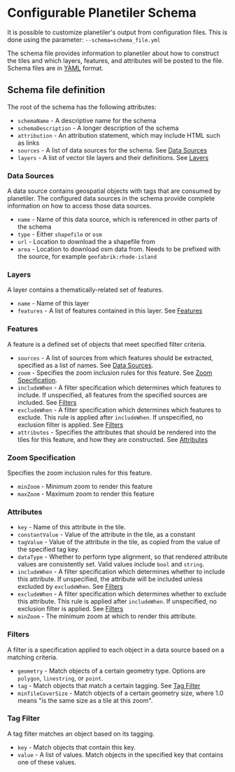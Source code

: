 # Configurable Planetiler Schema
It is possible to customize planetiler's output from configuration files.  This is done using the parameter:
`--schema=schema_file.yml`

The schema file provides information to planetiler about how to construct the tiles and which layers, features, and attributes will be posted to the file.  Schema files are in [YAML](https://yaml.org) format.

## Schema file definition

The root of the schema has the following attributes:
* `schemaName` - A descriptive name for the schema
* `schemaDescription` - A longer description of the schema
* `attribution` - An attribution statement, which may include HTML such as links
* `sources` - A list of data sources for the schema.  See [Data Sources](#data-sources)
* `layers` - A list of vector tile layers and their definitions.  See [Layers](#layers)

### Data Sources
A data source contains geospatial objects with tags that are consumed by planetiler.  The configured data sources in the schema provide complete information on how to access those data sources.
* `name` - Name of this data source, which is referenced in other parts of the schema
* `type` - Either `shapefile` or `osm`
* `url` - Location to download the a shapefile from
* `area` - Location to download osm data from.  Needs to be prefixed with the source, for example `geofabrik:rhode-island`

### Layers 
A layer contains a thematically-related set of features.
* `name` - Name of this layer
* `features` - A list of features contained in this layer.  See [Features](#features)

### Features
A feature is a defined set of objects that meet specified filter criteria.
* `sources` - A list of sources from which features should be extracted, specified as a list of names.  See [Data Sources](#data-sources).
* `zoom` - Specifies the zoom inclusion rules for this feature.  See [Zoom Specification](#zoom-specification).
* `includeWhen` - A filter specification which determines which features to include.  If unspecified, all features from the specified sources are included.  See [Filters](#filters)
* `excludeWhen` - A filter specification which determines which features to exclude.  This rule is applied after `includeWhen`.  If unspecified, no exclusion filter is applied.  See [Filters](#filters)
* `attributes` - Specifies the attributes that should be rendered into the tiles for this feature, and how they are constructed.  See [Attributes](#attributes)

### Zoom Specification
Specifies the zoom inclusion rules for this feature.
* `minZoom` - Minimum zoom to render this feature
* `maxZoom` - Maximum zoom to render this feature

### Attributes
* `key` - Name of this attribute in the tile.
* `constantValue` - Value of the attribute in the tile, as a constant
* `tagValue` - Value of the attribute in the tile, as copied from the value of the specified tag key.
* `dataType` - Whether to perform type alignment, so that rendered attribute values are consistently set.  Valid values include `bool` and `string`.
* `includeWhen` - A filter specification which determines whether to include this attribute.  If unspecified, the attribute will be included unless excluded by `excludeWhen`.  See [Filters](#filters)
* `excludeWhen` - A filter specification which determines whether to exclude this attribute.  This rule is applied after `includeWhen`.  If unspecified, no exclusion filter is applied.  See [Filters](#filters)
* `minZoom` - The minimum zoom at which to render this attribute.

### Filters
A filter is a specification applied to each object in a data source based on a matching criteria.
* `geometry` - Match objects of a certain geometry type.  Options are `polygon`, `linestring`, or `point`.
* `tag` - Match objects that match a certain tagging.    See [Tag Filter](#tag-filter)
* `minTileCoverSize` - Match objects of a certain geometry size, where 1.0 means "is the same size as a tile at this zoom".

### Tag Filter
A tag filter matches an object based on its tagging.
* `key` - Match objects that contain this key.
* `value` - A list of values.  Match objects in the specified key that contains one of these values.
